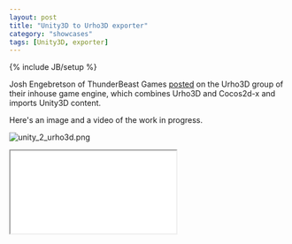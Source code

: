 ```yaml
---
layout: post
title: "Unity3D to Urho3D exporter"
category: "showcases"
tags: [Unity3D, exporter]
---
```

{% include JB/setup %}

Josh Engebretson of ThunderBeast Games [posted](https://groups.google.com/forum/#!topic/urho3d/QqXH-hMPxEQ) on the Urho3D group of their inhouse game engine, which combines Urho3D and Cocos2d-x and imports Unity3D content.

Here's an image and a video of the work in progress.

![unity_2_urho3d.png](https://dl.dropboxusercontent.com/u/90864981/unity_2_urho3d.png)

<p class="embed-responsive embed-responsive-16by9">
  <iframe src="//www.youtube.com/embed/m3ehQwfbjGg"></iframe>
</p>
